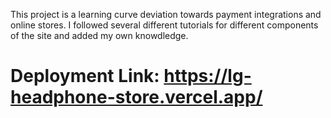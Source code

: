 This project is a learning curve deviation towards payment integrations and online stores. I followed several different tutorials for different components of the site and added my own knowdledge.


# Deployment Link: https://lg-headphone-store.vercel.app/
